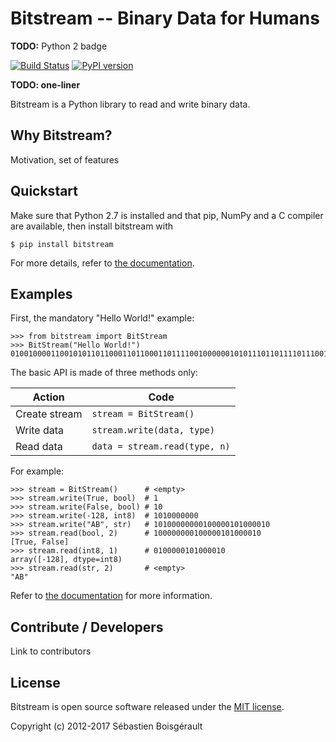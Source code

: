 # Bitstream -- Binary Data for Humans

**TODO:** Python 2 badge

[![Build Status](https://travis-ci.org/boisgera/bitstream.svg?branch=master)](https://travis-ci.org/boisgera/bitstream)
[![PyPI version](https://badge.fury.io/py/bitstream.svg)](https://badge.fury.io/py/bitstream)

**TODO: one-liner**

Bitstream is a Python library to read and write binary data.

Why Bitstream?
--------------------------------------------------------------------------------

Motivation, set of features


Quickstart
--------------------------------------------------------------------------------

Make sure that Python 2.7 is installed and that pip, NumPy and a C compiler 
are available, then install bitstream with

    $ pip install bitstream

[pip]: https://packaging.python.org/tutorials/installing-packages/#install-pip-setuptools-and-wheel

For more details, refer to [the documentation][install].

[install]: http://boisgera.github.io/bitstream/installation/

Examples
--------------------------------------------------------------------------------

First, the mandatory "Hello World!" example:

    >>> from bitstream import BitStream
    >>> BitStream("Hello World!")
    010010000110010101101100011011000110111100100000010101110110111101110010011011000110010000100001

The basic API is made of three methods only:

| Action        | Code                          |
|---------------|-------------------------------|
| Create stream | `stream = BitStream()`        |
| Write data    | `stream.write(data, type)`    |
| Read data     | `data = stream.read(type, n)` |

For example:

    >>> stream = BitStream()      # <empty>
    >>> stream.write(True, bool)  # 1
    >>> stream.write(False, bool) # 10
    >>> stream.write(-128, int8)  # 1010000000
    >>> stream.write("AB", str)   # 10100000000100000101000010
    >>> stream.read(bool, 2)      # 100000000100000101000010
    [True, False]
    >>> stream.read(int8, 1)      # 0100000101000010
    array([-128], dtype=int8)
    >>> stream.read(str, 2)       # <empty>
    "AB"

Refer to [the documentation](http://boisgera.github.io/bitstream/) for more
information.


Contribute / Developers
--------------------------------------------------------------------------------

Link to contributors

License
--------------------------------------------------------------------------------

Bitstream is open source software released under the [MIT license](LICENSE.txt).

Copyright (c) 2012-2017 Sébastien Boisgérault


